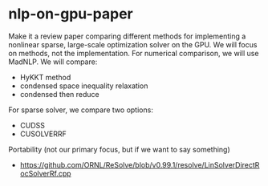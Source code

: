 # nlp-on-gpu-paper

Make it a review paper comparing different methods for implementing a nonlinear sparse, large-scale optimization solver on the GPU. We will focus on methods, not the implementation. For numerical comparison, we will use MadNLP. We will compare:
  - HyKKT method
  - condensed space inequality relaxation
  - condensed then reduce
    
  For sparse solver, we compare two options:
  - CUDSS
  - CUSOLVERRF

  Portability (not our primary focus, but if we want to say something)
  - https://github.com/ORNL/ReSolve/blob/v0.99.1/resolve/LinSolverDirectRocSolverRf.cpp
